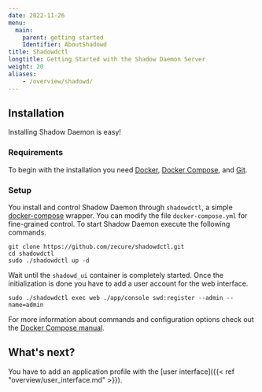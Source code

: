 ```yaml
---
date: 2022-11-26
menu:
  main:
    parent: getting started
    Identifier: AboutShadowd
title: Shadowdctl
longtitle: Getting Started with the Shadow Daemon Server
weight: 20
aliases:
    - /overview/shadowd/
---
```


## Installation

Installing Shadow Daemon is easy!

### Requirements

To begin with the installation you need [Docker](https://docs.docker.com/install/), [Docker Compose](https://docs.docker.com/compose/install/other/), and [Git](https://git-scm.com/).

### Setup

You install and control Shadow Daemon through `shadowdctl`, a simple [docker-compose](https://docs.docker.com/compose/) wrapper.
You can modify the file `docker-compose.yml` for fine-grained control.
To start Shadow Daemon execute the following commands.

    git clone https://github.com/zecure/shadowdctl.git
    cd shadowdctl
    sudo ./shadowdctl up -d

Wait until the `shadowd_ui` container is completely started.
Once the initialization is done you have to add a user account for the web interface.

    sudo ./shadowdctl exec web ./app/console swd:register --admin --name=admin

For more information about commands and configuration options check out the [Docker Compose manual](https://docs.docker.com/compose/).

## What's next?

You have to add an application profile with the [user interface]({{< ref "overview/user_interface.md" >}}).
